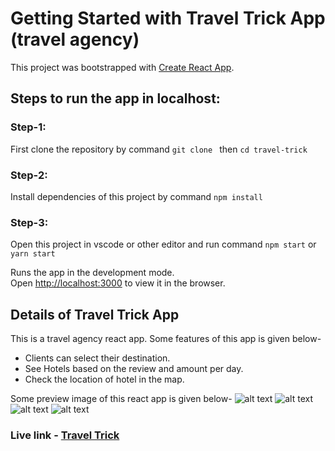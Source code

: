 # Getting Started with Travel Trick App (travel agency)

This project was bootstrapped with [Create React App](https://github.com/facebook/create-react-app).

## Steps to run the app in localhost:

### Step-1:
First clone the repository by command `git clone ` then `cd travel-trick`

### Step-2:
Install dependencies of this project by command `npm install`

### Step-3:
Open this project in vscode or other editor and run command `npm start` or `yarn start`

Runs the app in the development mode.\
Open [http://localhost:3000](http://localhost:3000) to view it in the browser.

## Details of Travel Trick App

This is a travel agency react app. Some features of this app is given below-
- Clients can select their destination.
- See Hotels based on the review and amount per day.
- Check the location of hotel in the map.

Some preview image of this react app is given below-
![alt text](https://i.ibb.co/94WVbjx/01-travel-trick.png)
![alt text](https://i.ibb.co/6sb4S4Y/02-travel-trick.png)
![alt text](https://i.ibb.co/PCjqprB/03-travel-trick.png)
![alt text](https://i.ibb.co/WDHkwnz/04-travel-trick.png)

### Live link - [Travel Trick](https://travel-trickbd.web.app/)
